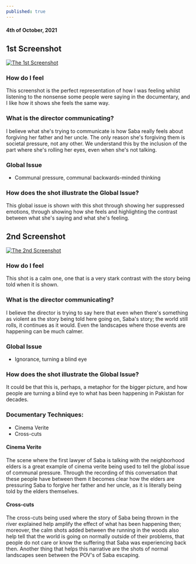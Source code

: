 ```yaml
---
published: true
---
```

#### 4th of October, 2021

## 1st Screenshot
[![The 1st Screenshot](https://i.ibb.co/Zmwmh57/Screen-Shot-2021-10-04-at-09-40-35.png)](https://ibb.co)

### How do I feel 
This screenshot is the perfect representation of how I was feeling whilst listening to the nonsense some people were saying in the documentary, and I like how it shows she feels the same way.

### What is the director communicating?
I believe what she's trying to communicate is how Saba really feels about forgiving her father and her uncle. The only reason she's forgiving them is societal pressure, not any other. We understand this by the inclusion of the part where she's rolling her eyes, even when she's not talking.

### Global Issue
- Communal pressure, communal backwards-minded thinking

### How does the shot illustrate the Global Issue?
This global issue is shown with this shot through showing her suppressed emotions, through showing how she feels and highlighting the contrast between what she's saying and what she's feeling.

## 2nd Screenshot
[![The 2nd Screenshot](https://i.ibb.co/2gmWKtn/Screen-Shot-2021-10-04-at-09-35-35.png)](https://ibb.co)

### How do I feel 
This shot is a calm one, one that is a very stark contrast with the story being told when it is shown.

### What is the director communicating?
I believe the director is trying to say here that even when there's something as violent as the story being told here going on, Saba's story; the world still rolls, it continues as it would. Even the landscapes where those events are happening can be much calmer.

### Global Issue
- Ignorance, turning a blind eye

### How does the shot illustrate the Global Issue?
It could be that this is, perhaps, a metaphor for the bigger picture, and how people are turning a blind eye to what has been happening in Pakistan for decades.

### Documentary Techniques:
- Cinema Verite
- Cross-cuts

#### Cinema Verite
The scene where the first lawyer of Saba is talking with the neighborhood elders is a great example of cinema verite being used to tell the global issue of communal pressure. Through the recording of this conversation that these people have between them it becomes clear how the elders are pressuring Saba to forgive her father and her uncle, as it is literally being told by the elders themselves.

#### Cross-cuts
The cross-cuts being used where the story of Saba being thrown in the river explained help amplify the effect of what has been happening then; moreover, the calm shots added between the running in the woods also help tell that the world is going on normally outside of their problems, that people do not care or know the suffering that Saba was experiencing back then. Another thing that helps this narrative are the shots of normal landscapes seen between the POV's of Saba escaping.
